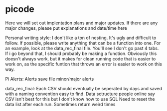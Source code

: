 # picode


Here we will set out implentation plans and major updates.
If there are any major changes, please put explanations and date/time here

Personal writing style:
I don't like a ton of nesting. It's ugly and difficult to follow. If possible, please write anything that can be a function into one. 
For an example, look at the data_rec_final file. You'll see I don't go past 4 tabs. If i go beyond that, I should probably be making a function.
Obviously this doesn't always work, but it makes for clean running code that is easier to work on, as the specific funtion that throws an error is easier to work on this way.




Pi Alerts:
Alerts save file
minor/major alerts



data_rec_final:
Each CSV should eventually be seperated by days and saved with a naming convention easy to find.
Data sctructure people online say CSV isn't best for this but I don't know how to use SQL
Need to reset the data list after each run. 
Sometimes return weird times

